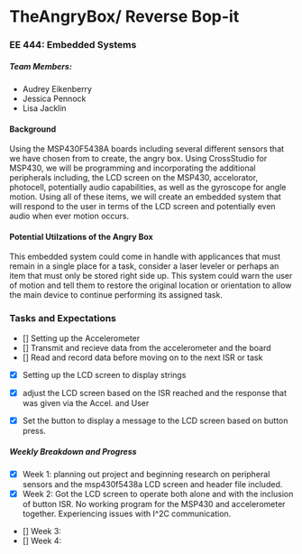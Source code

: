 # TheAngryBox/ Reverse Bop-it
### EE 444: Embedded Systems

##### Team Members: 
- Audrey Eikenberry
- Jessica Pennock
- Lisa Jacklin

#### Background
Using the MSP430F5438A boards including several different sensors that we have chosen from to create, the angry box. Using CrossStudio for MSP430, we will be programming and incorporating the additional peripherals including, the LCD screen on the MSP430, accelorator, photocell, potentially audio capabilities, as well as the gyroscope for angle motion. Using all of these items, we will create an embedded system that will respond to the user in terms of the LCD screen and potentially even audio when ever motion occurs.

#### Potential Utilzations of the Angry Box
This embedded system could come in handle with applicances that must remain in a single place for a task, consider a laser leveler or perhaps an item that must only be stored right side up. This system could warn the user of motion and tell them to restore the original location or orientation to allow the main device to continue performing its assigned task.


### Tasks and Expectations
- [] Setting up the Accelerometer 
- [] Transmit and recieve data from the accelerometer and the board
- [] Read and record data before moving on to the next ISR or task
- [x] Setting up the LCD screen to display strings
- [x] adjust the LCD screen based on the ISR reached and the response that was given via the Accel. and User
- [x] Set the button to display a message to the LCD screen based on button press.


##### Weekly Breakdown and Progress
 - [x] Week 1: planning out project and beginning research on peripheral sensors and the msp430f5438a LCD screen and header file included.
 - [x] Week 2: Got the LCD screen to operate both alone and with the inclusion of button ISR. No working program for the MSP430 and accelerometer together. Experiencing issues with I^2C communication.
 - [] Week 3:
 - [] Week 4:
